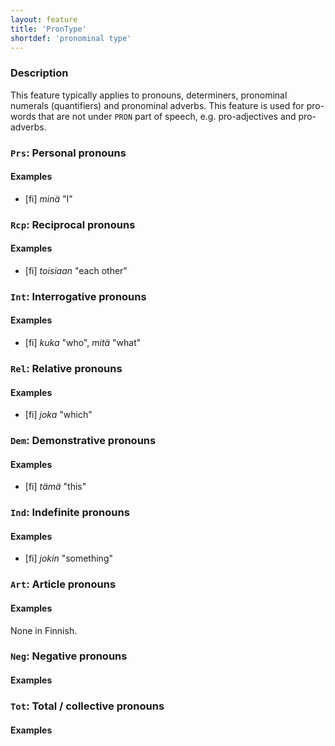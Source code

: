 ```yaml
---
layout: feature
title: 'PronType'
shortdef: 'pronominal type'
---
```


### Description

This feature typically applies to pronouns, determiners, pronominal numerals 
(quantifiers) and pronominal adverbs. This feature is used for pro-words that
are not under `PRON` part of speech, e.g. pro-adjectives and pro-adverbs.

### `Prs`: Personal pronouns

#### Examples

* [fi] _minä_ "I"

### `Rcp`: Reciprocal pronouns

#### Examples

* [fi] _toisiaan_ "each other"

### `Int`: Interrogative pronouns

#### Examples

* [fi] _kuka_ "who", _mitä_ "what"

### `Rel`: Relative pronouns

#### Examples

* [fi] _joka_ "which"

### `Dem`: Demonstrative pronouns

#### Examples

* [fi] _tämä_ "this"

### `Ind`: Indefinite pronouns

#### Examples

* [fi] _jokin_ "something"

### `Art`: Article pronouns

#### Examples

None in Finnish.

### `Neg`: Negative pronouns

#### Examples

### `Tot`: Total / collective pronouns

#### Examples


